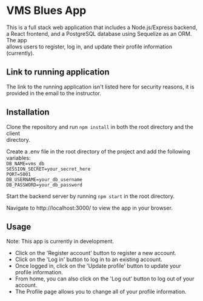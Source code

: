 # VMS Blues App

This is a full stack web application that includes a Node.js/Express backend,  
a React frontend, and a PostgreSQL database using Sequelize as an ORM. The app  
allows users to register, log in, and update their profile information (currently).  

## Link to running application

The link to the running application isn't listed here for security reasons, it is  
provided in the email to the instructor.  

## Installation

Clone the repository and run `npm install` in both the root directory and the client  
directory.

Create a .env file in the root directory of the project and add the following variables:  
`DB_NAME=vms_db`  
`SESSION_SECRET=your_secret_here`  
`PORT=5001`  
`DB_USERNAME=your_db_username`  
`DB_PASSWORD=your_db_password`  
  
Start the backend server by running `npm start` in the root directory.  

Navigate to http://localhost:3000/ to view the app in your browser.  

## Usage

Note: This app is currently in development.  

* Click on the 'Register account' button to register a new account.  
* Click on the 'Log in' button to log in to an existing account.  
* Once logged in, click on the 'Update profile' button to update your profile information.  
* From home, you can also click on the 'Log out' button to log out of your account.  
* The Profile page allows you to change all of your profile information.  
